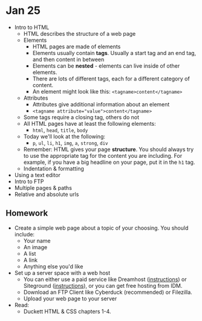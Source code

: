 # Jan 25
* Intro to HTML
	* HTML describes the structure of a web page
	* Elements
		* HTML pages are made of elements
		* Elements usually contain **tags**. Usually a start tag and an end tag, and then content in between
		* Elements can be **nested** - elements can live inside of other elements.
		* There are lots of different tags, each for a different category of content.
		* An element might look like this: ```<tagname>content</tagname>```
	* Attributes
		* Attributes give additional information about an element
		* ```<tagname attribute="value">content</tagname>```
	* Some tags require a closing tag, others do not
	* All HTML pages have at least the following elements:
		* ```html```, ```head```, ```title```, ```body```
	* Today we'll look at the following:
		* ```p```, ```ul```, ```li```, ```h1```, ```img```, ```a```, ```strong```, ```div```
	* Remember: HTML gives your page **structure**. You should always try to use the appropriate tag for the content you are including. For example, if you have a big headline on your page, put it in the ```h1``` tag.
	* Indentation & formatting
* Using a text editor
* Intro to FTP
* Multiple pages & paths
* Relative and absolute urls

		

## Homework

* Create a simple web page about a topic of your choosing. You should include:
	* Your name
	* An image
	* A list
	* A link
	* Anything else you'd like
* Set up a server space with a web host
	* You can either use a paid service like Dreamhost ([instructions](https://docs.google.com/presentation/d/1IQMfbvyx_ElgKfaPp1MrWdtSNr_56dnn8LErAbBkmoI/edit#slide=id.g381b19e18_20)) or Siteground ([instructions](https://docs.google.com/presentation/d/1CFON25fsVAXqxLyAWRMcI5ofKijmtzMwbMMDBKhhACs/edit#slide=id.gee97fe2a7_0_87)), or you can get free hosting from IDM.
	* Download an FTP Client like Cyberduck (recommended) or Filezilla.
	* Upload your web page to your server
* Read:
	* Duckett HTML & CSS chapters 1-4.
